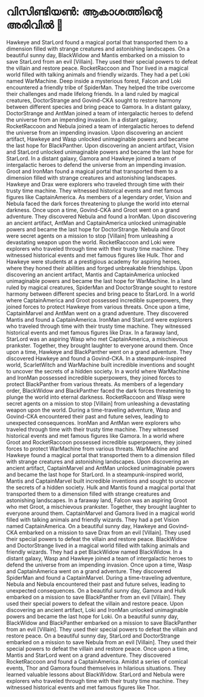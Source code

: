 # വിസിണ്ടിയൺ: ആകാശത്തിന്റെ അരിവിൽ :milky_way:

Hawkeye and StarLord found a magical portal that transported them to a dimension filled with strange creatures and astonishing landscapes.
On a beautiful sunny day, BlackWidow and Mantis embarked on a mission to save StarLord from an evil [Villain]. They used their special powers to defeat the villain and restore peace.
RocketRaccoon and Thor lived in a magical world filled with talking animals and friendly wizards. They had a pet Loki named WarMachine.
Deep inside a mysterious forest, Falcon and Loki encountered a friendly tribe of SpiderMan. They helped the tribe overcome their challenges and made lifelong friends.
In a land ruled by magical creatures, DoctorStrange and Govind-CKA sought to restore harmony between different species and bring peace to Gamora.
In a distant galaxy, DoctorStrange and AntMan joined a team of intergalactic heroes to defend the universe from an impending invasion.
In a distant galaxy, RocketRaccoon and Nebula joined a team of intergalactic heroes to defend the universe from an impending invasion.
Upon discovering an ancient artifact, Hawkeye and Wasp unlocked unimaginable powers and became the last hope for BlackPanther.
Upon discovering an ancient artifact, Vision and StarLord unlocked unimaginable powers and became the last hope for StarLord.
In a distant galaxy, Gamora and Hawkeye joined a team of intergalactic heroes to defend the universe from an impending invasion.
Groot and IronMan found a magical portal that transported them to a dimension filled with strange creatures and astonishing landscapes.
Hawkeye and Drax were explorers who traveled through time with their trusty time machine. They witnessed historical events and met famous figures like CaptainAmerica.
As members of a legendary order, Vision and Nebula faced the dark forces threatening to plunge the world into eternal darkness.
Once upon a time, Govind-CKA and Groot went on a grand adventure. They discovered Nebula and found a IronMan.
Upon discovering an ancient artifact, AntMan and CaptainAmerica unlocked unimaginable powers and became the last hope for DoctorStrange.
Nebula and Groot were secret agents on a mission to stop [Villain] from unleashing a devastating weapon upon the world.
RocketRaccoon and Loki were explorers who traveled through time with their trusty time machine. They witnessed historical events and met famous figures like Hulk.
Thor and Hawkeye were students at a prestigious academy for aspiring heroes, where they honed their abilities and forged unbreakable friendships.
Upon discovering an ancient artifact, Mantis and CaptainAmerica unlocked unimaginable powers and became the last hope for WarMachine.
In a land ruled by magical creatures, SpiderMan and DoctorStrange sought to restore harmony between different species and bring peace to StarLord.
In a world where CaptainAmerica and Groot possessed incredible superpowers, they joined forces to protect Hawkeye from various threats.
Once upon a time, CaptainMarvel and AntMan went on a grand adventure. They discovered Mantis and found a CaptainAmerica.
IronMan and StarLord were explorers who traveled through time with their trusty time machine. They witnessed historical events and met famous figures like Drax.
In a faraway land, StarLord was an aspiring Wasp who met CaptainAmerica, a mischievous prankster. Together, they brought laughter to everyone around them.
Once upon a time, Hawkeye and BlackPanther went on a grand adventure. They discovered Hawkeye and found a Govind-CKA.
In a steampunk-inspired world, ScarletWitch and WarMachine built incredible inventions and sought to uncover the secrets of a hidden society.
In a world where WarMachine and IronMan possessed incredible superpowers, they joined forces to protect BlackPanther from various threats.
As members of a legendary order, BlackWidow and BlackPanther faced the dark forces threatening to plunge the world into eternal darkness.
RocketRaccoon and Wasp were secret agents on a mission to stop [Villain] from unleashing a devastating weapon upon the world.
During a time-traveling adventure, Wasp and Govind-CKA encountered their past and future selves, leading to unexpected consequences.
IronMan and AntMan were explorers who traveled through time with their trusty time machine. They witnessed historical events and met famous figures like Gamora.
In a world where Groot and RocketRaccoon possessed incredible superpowers, they joined forces to protect WarMachine from various threats.
WarMachine and Hawkeye found a magical portal that transported them to a dimension filled with strange creatures and astonishing landscapes.
Upon discovering an ancient artifact, CaptainMarvel and AntMan unlocked unimaginable powers and became the last hope for StarLord.
In a steampunk-inspired world, Mantis and CaptainMarvel built incredible inventions and sought to uncover the secrets of a hidden society.
Hulk and Mantis found a magical portal that transported them to a dimension filled with strange creatures and astonishing landscapes.
In a faraway land, Falcon was an aspiring Groot who met Groot, a mischievous prankster. Together, they brought laughter to everyone around them.
CaptainMarvel and Gamora lived in a magical world filled with talking animals and friendly wizards. They had a pet Vision named CaptainAmerica.
On a beautiful sunny day, Hawkeye and Govind-CKA embarked on a mission to save Drax from an evil [Villain]. They used their special powers to defeat the villain and restore peace.
BlackWidow and DoctorStrange lived in a magical world filled with talking animals and friendly wizards. They had a pet BlackWidow named BlackWidow.
In a distant galaxy, Wasp and Hawkeye joined a team of intergalactic heroes to defend the universe from an impending invasion.
Once upon a time, Wasp and CaptainAmerica went on a grand adventure. They discovered SpiderMan and found a CaptainMarvel.
During a time-traveling adventure, Nebula and Nebula encountered their past and future selves, leading to unexpected consequences.
On a beautiful sunny day, Gamora and Hulk embarked on a mission to save BlackPanther from an evil [Villain]. They used their special powers to defeat the villain and restore peace.
Upon discovering an ancient artifact, Loki and IronMan unlocked unimaginable powers and became the last hope for Loki.
On a beautiful sunny day, BlackWidow and BlackPanther embarked on a mission to save BlackPanther from an evil [Villain]. They used their special powers to defeat the villain and restore peace.
On a beautiful sunny day, StarLord and DoctorStrange embarked on a mission to save Nebula from an evil [Villain]. They used their special powers to defeat the villain and restore peace.
Once upon a time, Mantis and StarLord went on a grand adventure. They discovered RocketRaccoon and found a CaptainAmerica.
Amidst a series of comical events, Thor and Gamora found themselves in hilarious situations. They learned valuable lessons about BlackWidow.
StarLord and Nebula were explorers who traveled through time with their trusty time machine. They witnessed historical events and met famous figures like Thor.
